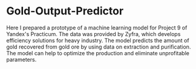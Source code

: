 # Gold-Output-Predictor
Here I prepared a prototype of a machine learning model for Project 9 of Yandex's Practicum. The data was provided by Zyfra, which develops efficiency solutions for heavy industry. The model predicts the amount of gold recovered from gold ore by using data on extraction and purification. The model can help to optimize the production and eliminate unprofitable parameters.
